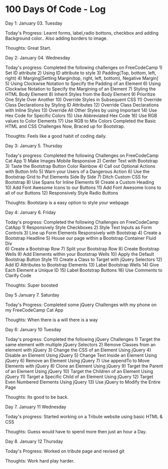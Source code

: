 # 100 Days Of Code - Log

Day 1: January 03. Tuesday

Today's Progress: Learnt forms, label,radio bottons, checkbox and adding Background color..
Also adding borders to image.

Thoughts: Great Start.

Day 2: January 04. Wednesday

Today's progress: Completed the following challenges on FreeCodeCamp
			1) Set ID attribute
			2) Using ID attribute to style
			3) Padding(Top, bottom, left, right)
			4) Marging[Setting Margin(top, right, left, bottom), Negative Margin]
			5) Using Clockwise Notation to Specify the Padding of an Element
			6) Using Clockwise Notation to Specify the Margining of an Element
			7) Styling the HTML Body Element
			8) Inherit Styles from the Body Element
			9) Prioritize One Style Over Another
			10) Override Styles in Subsequent CSS
			11) Override Class Declarations by Styling ID Attributes
			12) Override Class Declarations with Inline Styles
			13) Override All Other Styles by using Important
			14) Use Hex Code for Specific Colors
			15) Use Abbreviated Hex Code
			16) Use RGB values to Color Elements
			17) Use RGB to Mix Colors 
Completed the Basic HTML and CSS Challenges
Now, Braced up for Bootstrap.

Thoughts: Feels like a good habit of coding daily.

Day 3: January 5. Thursday

Today's progress: Completed the following Challenges on FreeCodeCamp Cat App
			1) Make Images Mobile Responsive
			2) Center Text with Bootstrap
			3) Taste the Bootstrap Button Color Rainbow
			4) Call out Optional Actions with Button Info
			5) Warn your Users of a Dangerous Action
			6) Use the Bootstrap Grid to Put Elements Side By Side
			7) Ditch Custom CSS for Bootstrap
			8) Use Spans for Inline Elements
			9) Create a Custom Heading	
			10) Add Font Awesome Icons to our Buttons
			11) Add Font Awesome Icons to all of our Buttons
			12) Responsively Style Radio Buttons
			
Thoughts: Bootstarp is a easy option to style your webpage

Day 4: January 6. Friday

Today's progress: Completed the following Challenges on FreeCodeCamp CatApp
			1) Responsively Style Checkboxes
			2) Style Text Inputs as Form Controls
			3) Line up Form Elements Responsively with Bootstrap
			4) Create a Bootstrap Headline
			5) House our page within a Bootstrap Container Fluid Div	
			6) Create a Bootstrap Row
			7) Split your Bootstrap Row
			8) Create Bootstrap Wells
			9) Add Elements within your Bootstrap Wells
			10) Apply the Default Bootstrap Button Style
			11) Create a Class to Target with jQuery Selectors
			12) Add ID Attributes to Bootstrap Elements
			13) Label Bootstrap Wells
			14) Give Each Element a Unique ID
			15) Label Bootstrap Buttons
			16) Use Comments to Clarify Code

Thoughts: Super boosted

Day 5 January 7. Saturday

Today's Progress: Completed some jQuery Challenges with my phone on my FreeCodeCamp Cat App

Thoughts: When there is a will there is a way

Day 6: January 10 Tuesday

Today's progress: Completed the following jQuery Challenges 
			1) Target the same element with multiple jQuery Selectors
			2) Remove Classes from an element with jQuery
			3) Change the CSS of an Element Using jQuery
			4) Disable an Element Using jQuery
			5) Change Text Inside an Element Using jQuery
			6) Remove an Element Using jQuery
			7) Use appendTo to Move Elements with jQuery
			8) Clone an Element Using jQuery
			9) Target the Parent of an Element Using jQuery
			10) Target the Children of an Element Using jQuery
			11) Target a Specific Child of an Element Using jQuery
			12) Target Even Numbered Elements Using jQuery
			13) Use jQuery to Modify the Entire Page

Thoughts: Its good to be back.

Day 7. January 11 Wednesday

Today's progress: Started working on a Tribute website using basic HTML & CSS

Thoughts: Guess would have to spend more then just an hour a Day.
 
 Day 8. January 12 Thursday
 
 Today's Progress: Worked on tribute page and revised git
 
 Thoughts: Work hard play harder.




			
